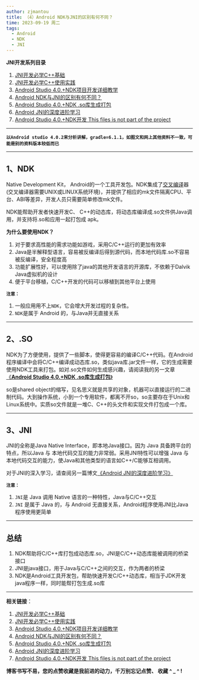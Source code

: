 ```yaml
---
author: zjmantou
title: （4）Android NDK与JNI的区别有何不同？
time: 2023-09-19 周二
tags:
  - Android
  - NDK
  - JNI
---
```


**JNI开发系列目录**

1. [JNI开发必学C++基础](https://blog.csdn.net/luo_boke/article/details/126908373 "https://blog.csdn.net/luo_boke/article/details/126908373")
2. [JNI开发必学C++使用实践](https://blog.csdn.net/luo_boke/article/details/126920916 "https://blog.csdn.net/luo_boke/article/details/126920916")
3. [Android Studio 4.0.+NDK项目开发详细教学](https://blog.csdn.net/luo_boke/article/details/107306531 "https://blog.csdn.net/luo_boke/article/details/107306531")
4. [Android NDK与JNI的区别有何不同？](https://blog.csdn.net/luo_boke/article/details/107234358 "https://blog.csdn.net/luo_boke/article/details/107234358")
5. [Android Studio 4.0.+NDK .so库生成打包](https://blog.csdn.net/luo_boke/article/details/109362013 "https://blog.csdn.net/luo_boke/article/details/109362013")
6. [Android JNI的深度进阶学习](https://blog.csdn.net/luo_boke/article/details/109455910 "https://blog.csdn.net/luo_boke/article/details/109455910")
7. [Android Studio 4.0.+NDK开发 This files is not part of the project](https://blog.csdn.net/luo_boke/article/details/109318721 "https://blog.csdn.net/luo_boke/article/details/109318721")

---

**`以Android studio 4.0.2来分析讲解，gradle=6.1.1，如图文和网上其他资料不一致，可能是别的资料版本较低而已`**

---

## 1、NDK

Native Development Kit， Android的一个工具开发包。NDK集成了[交叉编译](https://so.csdn.net/so/search?q=%E4%BA%A4%E5%8F%89%E7%BC%96%E8%AF%91&spm=1001.2101.3001.7020 "https://so.csdn.net/so/search?q=%E4%BA%A4%E5%8F%89%E7%BC%96%E8%AF%91&spm=1001.2101.3001.7020")器(交叉编译器需要UNIX或LINUX系统环境)，并提供了相应的mk文件隔离CPU、平台、ABI等差异，开发人员只需要简单修改mk文件。

NDK能帮助开发者快速开发C、 C++的动态库，将动态库编译成.so文件供Java调用，并支持将.so和应用一起打包成 apk。

**为什么要使用NDK？**

1. 对于要求高性能的需求功能如游戏，采用C/C++运行的更加有效率
2. Java是半解释型语言，容易被反编译后得到源代码，而本地代码库.so不容易被反编译，安全程度高
3. 功能扩展性好，可以使用除了java的其他开发语言的开源库，不依赖于Dalvik Java虚拟机的设计
4. 便于平台移植，C/C++开发的代码可以移植到其他平台上使用

**`注意：`**

1. 一般应用用不上`NDK`，它会增大开发过程的复杂性。
2. `NDK`是属于 Android 的，与Java并无直接关系

---

## 2、.SO

NDK为了方便使用，提供了一些脚本，使得更容易的编译C/C++代码。在Android程序编译中会将C/C++编译成动态库.so，类似java库.jar文件一样，它的生成需要使用NDK工具来打包。如对.so文件如何生成感兴趣，请阅读我的另一文章 [《**Android Studio 4.0.+NDK .so库生成打包**》](https://blog.csdn.net/luo_boke/article/details/109362013 "https://blog.csdn.net/luo_boke/article/details/109362013")

so是shared object的缩写，见名思义就是共享的对象，机器可以直接运行的二进制代码。大到操作系统，小到一个专用软件，都离不开so，so主要存在于Unix和Linux系统中。实质so文件就是一堆C、C++的头文件和实现文件打包成一个库。

---

## 3、JNI

JNI的全称是Java Native Interface，即本地Java接口。因为 Java 具备跨平台的特点，所以Java 与 本地代码交互的能力非常弱。采用JNI特性可以增强 Java 与本地代码交互的能力，使Java和其他类型的语言如C++/C能够互相调用。

对于JNI的深入学习，请查阅另一篇博文[《Android JNI的深度进阶学习》](https://blog.csdn.net/luo_boke/article/details/109455910 "https://blog.csdn.net/luo_boke/article/details/109455910")

**`注意：`**

1. `JNI`是 Java 调用 Native 语言的一种特性，Java与C/C++交互
2. `JNI` 是属于 Java 的，与 Android 无直接关系，Android程序使用JNI比Java程序使用更简单

---

## 总结

1. NDK帮助将C/C++库打包成动态库.so，JNI是C/C++动态库能被调用的桥梁接口
2. JNI是java接口，用于Java与C/C++之间的交互，作为两者的桥梁
3. NDK是Android工具开发包，帮助快速开发C/C++动态库，相当于JDK开发java程序一样，同时能帮打包生成.so库

---

**相关链接**：

1. [JNI开发必学C++基础](https://blog.csdn.net/luo_boke/article/details/126908373 "https://blog.csdn.net/luo_boke/article/details/126908373")
2. [JNI开发必学C++使用实践](https://blog.csdn.net/luo_boke/article/details/126920916 "https://blog.csdn.net/luo_boke/article/details/126920916")
3. [Android Studio 4.0.+NDK项目开发详细教学](https://blog.csdn.net/luo_boke/article/details/107306531 "https://blog.csdn.net/luo_boke/article/details/107306531")
4. [Android NDK与JNI的区别有何不同？](https://blog.csdn.net/luo_boke/article/details/107234358 "https://blog.csdn.net/luo_boke/article/details/107234358")
5. [Android Studio 4.0.+NDK .so库生成打包](https://blog.csdn.net/luo_boke/article/details/109362013 "https://blog.csdn.net/luo_boke/article/details/109362013")
6. [Android JNI的深度进阶学习](https://blog.csdn.net/luo_boke/article/details/109455910 "https://blog.csdn.net/luo_boke/article/details/109455910")
7. [Android Studio 4.0.+NDK开发 This files is not part of the project](https://blog.csdn.net/luo_boke/article/details/109318721 "https://blog.csdn.net/luo_boke/article/details/109318721")

**博客书写不易，您的点赞收藏是我前进的动力，千万别忘记点赞、 收藏 ^ _ ^ !**